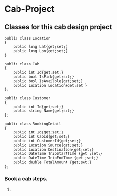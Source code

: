 # Cab-Project
## Classes for this cab design project


    public class Location
    {
        public long Lat{get;set;}
        public long Lon{get;set;}    
    }
 
    public class Cab
    {
        public int Id{get;set;}
        public bool IsPink{get;set;}
        public bool IsAvailble{get;set;}
        public Location Location{get;set;}
    };
    
    public class Customer
    {
        public int Id{get;set;}
        public string Name{get;set;}
    };
    
    public class BookingDetail
    {
        public int Id{get;set;}
        public int CabId{get;set;}
        public int CustomerId{get;set;}
        public Location Source{get;set;}
        public Location Destination{get;set;}
        public DateTime TripStartTime {get ;set;}
        public DateTime TripEndTime {get ;set;}
        public double TotalAmount {get;set;}
    };
    
### Book a cab steps.
1. 
